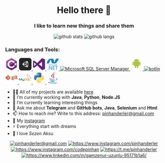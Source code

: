 <h1 align="center">Hello there 👋</h1>
<h3 align="center">I like to learn new things and share them</h3>

<p align="center">
	<img src="https://github-readme-stats.vercel.app/api/top-langs/?username=pinhanderler&layout=compact&hide_border=true&theme=tokyonight" alt="github stats"/>
	<img src="https://github-readme-stats.vercel.app/api?username=pinhanderler&show_icons=true&count_private=truet&hide_border=true&theme=tokyonight" alt="github langs"/>
</p>
<h3 align="left">Languages and Tools:</h3>
<p align="left"> 
  <a href="https://docs.microsoft.com/en-us/dotnet/csharp/" target="_blank"> <img src="https://raw.githubusercontent.com/devicons/devicon/master/icons/csharp/csharp-original.svg" alt="csharp" width="40" height="40"/> </a>
  <a href="https://unity.com/" target="_blank"> <img src="https://github.com/VsIG-official/Images/blob/master/Unity_3D.png" alt="unity" width="40" height="40"/> </a>
  <a href="https://visualstudio.microsoft.com/" target="_blank"> <img src="https://raw.githubusercontent.com/devicons/devicon/master/icons/visualstudio/visualstudio-plain.svg" alt="visual studio" width="40" height="40"/> </a>
  <a href="https://docs.microsoft.com/en-us/dotnet/" target="_blank"> <img src="https://raw.githubusercontent.com/devicons/devicon/master/icons/dot-net/dot-net-plain-wordmark.svg" alt=".Net" width="40" height="40"/> </a>
  <a href="https://docs.microsoft.com/en-us/sql/ssms/download-sql-server-management-studio-ssms?view=sql-server-ver15" target="_blank"> <img src="https://cdn.worldvectorlogo.com/logos/microsoft-sql-server.svg" alt="Microsoft SQL Server Manager" width="40" height="40"/> </a> 
  <a href="https://developer.android.com" target="_blank"> <img src="https://raw.githubusercontent.com/devicons/devicon/master/icons/android/android-original-wordmark.svg"     alt="android" width="40" height="40"/> </a>
  <a href="https://kotlinlang.org" target="_blank"> <img src="https://www.vectorlogo.zone/logos/kotlinlang/kotlinlang-icon.svg" alt="kotlin" width="40" height="40"/> </a> 
  <a href="https://git-scm.com/" target="_blank"> <img src="https://raw.githubusercontent.com/devicons/devicon/master/icons/git/git-plain-wordmark.svg" alt="git" width="40" height="40"/> </a> 
  <a href="https://www.mysql.com/" target="_blank"> <img src="https://raw.githubusercontent.com/devicons/devicon/master/icons/mysql/mysql-original-wordmark.svg" alt="mysql" width="40" height="40"/> </a> 
  <a href="https://www.python.org" target="_blank"> <img src="https://raw.githubusercontent.com/devicons/devicon/master/icons/python/python-original.svg" alt="python" width="40" height="40"/> </a> 
	<a href="https://www.java.org" target="_blank"> <img src="https://raw.githubusercontent.com/devicons/devicon/master/icons/java/java-original.svg" alt="java" width="40" height="40"/> </a> 
</p>

- 👩‍💻 All of my projects are available  [here](https://github.com/pinhanderler?tab=repositories)
- 🔭 I’m currently working with **Java**, **Python**, **Node.JS**
- 🌱 I’m currently learning interesting things
- 💬 Ask me about **Telegram** and **GitHub bots**, **Java**, **Selenium** and **Html**
- 📫 How to reach me? Write to this address: pinhanderler@gmail.com
- 📌 My [instagram](https://instagram.com/pinhanderler)
- ⚡ Everything start with dreams
- 🎵 I love _Sezen Aksu_

<p align="center">
	<a href="mailto:pinhanderler@gmail.com" target="_blank" title="Mail"><img align="center" src="https://cdn.jsdelivr.net/npm/simple-icons@3.0.1/icons/gmail.svg" alt="pinhanderler@gmail.com" height="30" width="30" /></a>
	<a href="https://www.instagram.com/pinhanderler" target="_blank" title="Instagram"><img align="center" src="https://cdn.jsdelivr.net/npm/simple-icons@3.0.1/icons/instagram.svg" alt="https://www.instagram.com/pinhanderler" height="30" width="30" /></a>
	<a href="https://www.instagram.com/codepinhan" target="_blank" title="Instagram"><img align="center" src="https://cdn.jsdelivr.net/npm/simple-icons@3.0.1/icons/instagram.svg" alt="https://www.instagram.com/codepinhan" height="30" width="30" /></a>
	<a href="https://t.me/pinhanderler" target="_blank" title="Telegram"><img align="center" src="https://cdn.jsdelivr.net/npm/simple-icons@3.0.1/icons/telegram.svg" alt="https://t.me/pinhanderler" height="30" width="30" /></a>
	<a href="https://www.linkedin.com/in/gamzenur-uzunlu-95171b1a6/" target="_blank" title="LinkedIn"><img align="center" src="https://cdn.jsdelivr.net/npm/simple-icons@3.0.1/icons/linkedin.svg" alt="https://www.linkedin.com/in/gamzenur-uzunlu-95171b1a6/" height="30" width="30" /></a>
</p>
